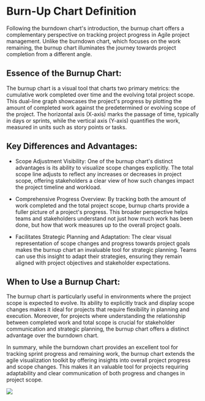 # Burn-Up Chart Definition

Following the burndown chart's introduction, the burnup chart offers a complementary perspective on tracking project progress in Agile project management. Unlike the burndown chart, which focuses on the work remaining, the burnup chart illuminates the journey towards project completion from a different angle.

## Essence of the Burnup Chart:

The burnup chart is a visual tool that charts two primary metrics: the cumulative work completed over time and the evolving total project scope. This dual-line graph showcases the project's progress by plotting the amount of completed work against the predetermined or evolving scope of the project. The horizontal axis (X-axis) marks the passage of time, typically in days or sprints, while the vertical axis (Y-axis) quantifies the work, measured in units such as story points or tasks.

## Key Differences and Advantages:

*   Scope Adjustment Visibility: One of the burnup chart's distinct advantages is its ability to visualize scope changes explicitly. The total scope line adjusts to reflect any increases or decreases in project scope, offering stakeholders a clear view of how such changes impact the project timeline and workload.
    
*   Comprehensive Progress Overview: By tracking both the amount of work completed and the total project scope, burnup charts provide a fuller picture of a project's progress. This broader perspective helps teams and stakeholders understand not just how much work has been done, but how that work measures up to the overall project goals.
    
*   Facilitates Strategic Planning and Adaptation: The clear visual representation of scope changes and progress towards project goals makes the burnup chart an invaluable tool for strategic planning. Teams can use this insight to adapt their strategies, ensuring they remain aligned with project objectives and stakeholder expectations.
    

## When to Use a Burnup Chart:

The burnup chart is particularly useful in environments where the project scope is expected to evolve. Its ability to explicitly track and display scope changes makes it ideal for projects that require flexibility in planning and execution. Moreover, for projects where understanding the relationship between completed work and total scope is crucial for stakeholder communication and strategic planning, the burnup chart offers a distinct advantage over the burndown chart.

In summary, while the burndown chart provides an excellent tool for tracking sprint progress and remaining work, the burnup chart extends the agile visualization toolkit by offering insights into overall project progress and scope changes. This makes it an valuable tool for projects requiring adaptability and clear communication of both progress and changes in project scope.

 [![](https://www.agile-academy.com/media/pages/agiles-lexikon/burnup-chart/2423c678cd-1727267531/05_releaseburnup-min-300x.png)](https://www.agile-academy.com/media/pages/agiles-lexikon/burnup-chart/2423c678cd-1727267531/05_releaseburnup-min.png)
